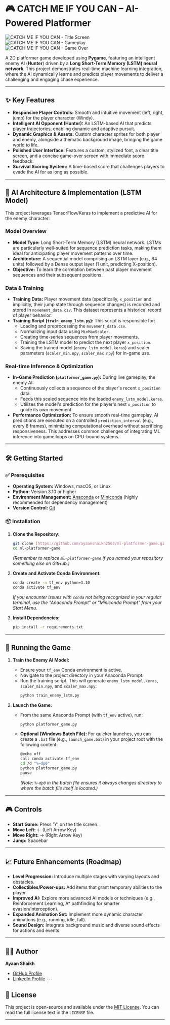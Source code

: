 # 🎮 CATCH ME IF YOU CAN – AI-Powered Platformer

![CATCH ME IF YOU CAN - Title Screen](title_screen.png)
![CATCH ME IF YOU CAN - Gameplay](gameplay_screenshot.png)
![CATCH ME IF YOU CAN - Game Over](game_over_screenshot.png)

A 2D platformer game developed using **Pygame**, featuring an intelligent enemy AI (**Hunter**) driven by a **Long Short-Term Memory (LSTM) neural network**. This project demonstrates real-time machine learning integration, where the AI dynamically learns and predicts player movements to deliver a challenging and engaging chase experience.

---

## ✨ Key Features

* **Responsive Player Controls:** Smooth and intuitive movement (left, right, jump) for the player character (Windy).
* **Intelligent AI Opponent (Hunter):** An LSTM-based AI that predicts player trajectories, enabling dynamic and adaptive pursuit.
* **Dynamic Graphics & Assets:** Custom character sprites for both player and enemy, alongside a thematic background image, bringing the game world to life.
* **Polished User Interface:** Features a custom, stylized font, a clear title screen, and a concise game-over screen with immediate score feedback.
* **Survival Scoring System:** A time-based score that challenges players to evade the AI for as long as possible.

---

## 🧠 AI Architecture & Implementation (LSTM Model)

This project leverages TensorFlow/Keras to implement a predictive AI for the enemy character:

### Model Overview

* **Model Type:** Long Short-Term Memory (LSTM) neural network. LSTMs are particularly well-suited for sequence prediction tasks, making them ideal for anticipating player movement patterns over time.
* **Architecture:** A sequential model comprising an LSTM layer (e.g., 64 units) followed by a Dense output layer (1 unit, predicting X-position).
* **Objective:** To learn the correlation between past player movement sequences and their subsequent positions.

### Data & Training

* **Training Data:** Player movement data (specifically, `x_position` and implicitly, their jump state through sequence changes) is recorded and stored in `movement_data.csv`. This dataset represents a historical record of player behavior.
* **Training Script (`train_enemy_lstm.py`):** This script is responsible for:
    * Loading and preprocessing the `movement_data.csv`.
    * Normalizing input data using `MinMaxScaler`.
    * Creating time-series sequences from player movements.
    * Training the LSTM model to predict the next player `x_position`.
    * Saving the trained model (`enemy_lstm_model.keras`) and scaler parameters (`scaler_min.npy`, `scaler_max.npy`) for in-game use.

### Real-time Inference & Optimization

* **In-Game Prediction (`platformer_game.py`):** During live gameplay, the enemy AI:
    * Continuously collects a sequence of the player's recent `x_position` data.
    * Feeds this scaled sequence into the loaded `enemy_lstm_model.keras`.
    * Utilizes the model's prediction for the player's next `x_position` to guide its own movement.
* **Performance Optimization:** To ensure smooth real-time gameplay, AI predictions are executed on a controlled `prediction_interval` (e.g., every 8 frames), minimizing computational overhead without sacrificing responsiveness. This addresses common challenges of integrating ML inference into game loops on CPU-bound systems.

---

## 🛠️ Getting Started

### ✅ Prerequisites

* **Operating System:** Windows, macOS, or Linux
* **Python:** Version 3.10 or higher
* **Environment Management:** [Anaconda](https://www.anaconda.com/products/individual) or [Miniconda](https://docs.conda.io/en/latest/miniconda.html) (highly recommended for dependency management)
* **Version Control:** [Git](https://git-scm.com/downloads)

### 📦 Installation

1.  **Clone the Repository:**
    ```bash
    git clone [https://github.com/ayaanshaikh2563/ml-platformer-game.git](https://github.com/ayaanshaikh2563/ml-platformer-game.git)
    cd ml-platformer-game
    ```
    *(Remember to replace `ml-platformer-game` if you named your repository something else on GitHub.)*

2.  **Create and Activate Conda Environment:**
    ```bash
    conda create -n tf_env python=3.10
    conda activate tf_env
    ```
    *If you encounter issues with `conda` not being recognized in your regular terminal, use the "Anaconda Prompt" or "Miniconda Prompt" from your Start Menu.*

3.  **Install Dependencies:**
    ```bash
    pip install -r requirements.txt
    ```

---

## 🚀 Running the Game

1.  **Train the Enemy AI Model:**
    * Ensure your `tf_env` Conda environment is active.
    * Navigate to the project directory in your Anaconda Prompt.
    * Run the training script. This will generate `enemy_lstm_model.keras`, `scaler_min.npy`, and `scaler_max.npy`:
        ```bash
        python train_enemy_lstm.py
        ```

2.  **Launch the Game:**
    * From the same Anaconda Prompt (with `tf_env` active), run:
        ```bash
        python platformer_game.py
        ```
    * **Optional (Windows Batch File):** For quicker launches, you can create a `.bat` file (e.g., `launch_game.bat`) in your project root with the following content:
        ```bash
        @echo off
        call conda activate tf_env
        cd /d "%~dp0"
        python platformer_game.py
        pause
        ```
        *(Note: `%~dp0` in the batch file ensures it always changes directory to where the batch file itself is located.)*

---

## 🎮 Controls

* **Start Game:** Press 'Y' on the title screen.
* **Move Left:** ← (Left Arrow Key)
* **Move Right:** → (Right Arrow Key)
* **Jump:** Spacebar

---

## 📈 Future Enhancements (Roadmap)

* **Level Progression:** Introduce multiple stages with varying layouts and obstacles.
* **Collectibles/Power-ups:** Add items that grant temporary abilities to the player.
* **Improved AI:** Explore more advanced AI models or techniques (e.g., Reinforcement Learning, A\* pathfinding for smarter evasion/interception).
* **Expanded Animation Set:** Implement more dynamic character animations (e.g., running, idle, fall).
* **Sound Design:** Integrate background music and diverse sound effects for actions and events.

---

## 🧑‍💻 Author

**Ayaan Shaikh**
* [GitHub Profile](https://github.com/ayaanshaikh2563)
* [LinkedIn Profile](https://www.linkedin.com/in/ayaan-shaikh25/) ---

## 📄 License

This project is open-source and available under the [MIT License](https://opensource.org/licenses/MIT). You can read the full license text in the `LICENSE` file.

---
